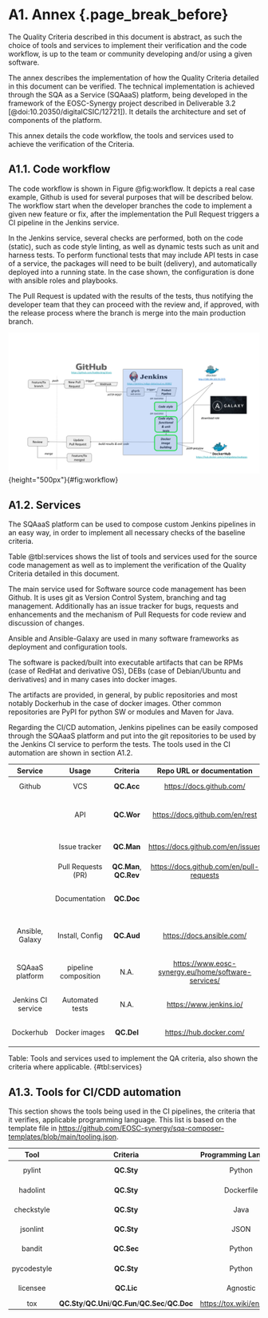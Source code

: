 # A1. Annex {.page_break_before}

The Quality Criteria described in this document is abstract, as such the choice of tools and
services to implement their verification and the code workflow, is up to the team or community
developing and/or using a given software.

The annex describes the implementation of how the Quality Criteria detailed in this document can be
verified. The technical implementation is achieved through the SQA as a Service (SQAaaS) platform,
being developed in the framework of the EOSC-Synergy project described in Deliverable 3.2
[@doi:10.20350/digitalCSIC/12721]). It details the architecture and set of components of the
platform.

This annex details the code workflow, the tools and services used to achieve the verification of
the Criteria.

## A1.1. Code workflow

The code workflow is shown in Figure @fig:workflow. It depicts a real case example, Github is used
for several purposes that will be described below. The workflow start when the developer branches
the code to implement a given new feature or fix, after the implementation the Pull Request triggers
a CI pipeline in the Jenkins service.

In the Jenkins service, several checks are performed, both on the code (static), such as code style
linting, as well as dynamic tests such as unit and harness tests. To perform functional tests that
may include API tests in case of a service, the packages will need to be built (delivery), and
automatically deployed into a running state. In the case shown, the configuration is done with
ansible roles and playbooks.

The Pull Request is updated with the results of the tests, thus notifying the developer team that
they can proceed with the review and, if approved, with the release process where the branch is
merge into the main production branch.

![Code workflow](images/devops.png){height="500px"}{#fig:workflow}

## A1.2. Services

The SQAaaS platform can be used to compose custom Jenkins pipelines in an easy way, in order to
implement all necessary checks of the baseline criteria.

Table @tbl:services shows the list of tools and services used for the source code management as well
as to implement the verification of the Quality Criteria detailed in this document.

The main service used for Software source code management has been Github. It is uses git as Version
Control System, branching and tag management. Additionally has an issue tracker for bugs, requests
and enhancements and the mechanism of Pull Requests for code review and discussion of changes.

Ansible and Ansible-Galaxy are used in many software frameworks as deployment and configuration
tools.

The software is packed/built into executable artifacts that can be RPMs (case of RedHat and
derivative OS), DEBs (case of Debian/Ubuntu and derivatives) and in many cases into docker images.

The artifacts are provided, in general, by public repositories and most notably Dockerhub in the
case of docker images. Other common repositories are PyPI for python SW or modules and Maven for
Java.

Regarding the CI/CD automation, Jenkins pipelines can be easily composed through the SQAaaS platform
and put into the git repositories to be used by the Jenkins CI service to perform the tests. The
tools used in the CI automation are shown in section A1.2.

| Service            | Usage                | Criteria   |  Repo URL or documentation | Comment         |
|:------------------:|:--------------------:|:----------:|:--------------------------:|:---------------:|
| Github             | VCS                  | **QC.Acc** | <https://docs.github.com/> | Source code repository - git                 |
|                    | API                  | **QC.Wor** | <https://docs.github.com/en/rest> | git branching management and version tagging |
|                    | Issue tracker        | **QC.Man** | <https://docs.github.com/en/issues> | Track issues, bugs, new features, etc.       |
|                    | Pull Requests (PR)   | **QC.Man**, **QC.Rev** | <https://docs.github.com/en/pull-requests> | Code review through PRs          |
|                    | Documentation        | **QC.Doc** |  | Documentation present in VCS repository (markdown) |
| Ansible, Galaxy    | Install, Config      | **QC.Aud** | <https://docs.ansible.com/> | Automated deployment and configuration       |
| SQAaaS platform    | pipeline composition | N.A.       | <https://www.eosc-synergy.eu/home/software-services/> | Pipeline composition for automatic tests     |
| Jenkins CI service | Automated tests      | N.A.       | <https://www.jenkins.io/> | Execution of automatic tests                 |
| Dockerhub          | Docker images        | **QC.Del** | <https://hub.docker.com/> | Public repository of docker images           |

Table: Tools and services used to implement the QA criteria, also shown the criteria where
applicable. {#tbl:services}

## A1.3. Tools for CI/CDD automation

This section shows the tools being used in the CI pipelines, the criteria that it verifies,
applicable programming language. This list is based on the template file in
<https://github.com/EOSC-synergy/sqa-composer-templates/blob/main/tooling.json>.

| Tool        | Criteria   | Programming Language | Repo URL or documentation | Summary           |
|:-----------:|:----------:|:--------------------:|:-------------------------:|:-----------------:|
| pylint      | **QC.Sty** | Python     | <https://pylint.org/>                      | Code style |
| hadolint    | **QC.Sty** | Dockerfile | <https://github.com/hadolint/hadolint>     | Code style |
| checkstyle  | **QC.Sty** | Java       | <https://github.com/checkstyle/checkstyle> | Code style |
| jsonlint    | **QC.Sty** | JSON       | <https://github.com/zaach/jsonlint>        | Code style |
| bandit      | **QC.Sec** | Python     | <https://bandit.readthedocs.io/>           | Static security |
| pycodestyle | **QC.Sty** | Python     | <https://pycodestyle.pycqa.org/en/latest/> | Code style |
| licensee    | **QC.Lic** | Agnostic   | <https://github.com/licensee/licensee>     | Check license |
| tox         | **QC.Sty**/**QC.Uni**/**QC.Fun**/**QC.Sec**/**QC.Doc** | <https://tox.wiki/en/latest/> | Automated test framework |
